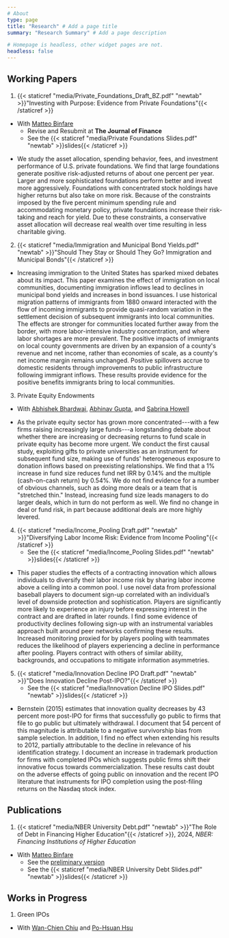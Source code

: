 ```yaml
---
# About
type: page
title: "Research" # Add a page title
summary: "Research Summary" # Add a page description

# Homepage is headless, other widget pages are not.
headless: false
---
```


## __Working Papers__

1. {{< staticref "media/Private_Foundations_Draft_BZ.pdf" "newtab" >}}"Investing with Purpose: Evidence from Private Foundations"{{< /staticref >}}
* With [Matteo Binfare](https://sites.google.com/site/matteobinfare/)
    + Revise and Resubmit at __The Journal of Finance__
    + See the {{< staticref "media/Private Foundations Slides.pdf" "newtab" >}}slides{{< /staticref >}}
+ We study the asset allocation, spending behavior, fees, and investment performance of U.S. private foundations. We find that large foundations generate positive risk-adjusted returns of about one percent per year. Larger and more sophisticated foundations perform better and invest more aggressively. Foundations with concentrated stock holdings have higher returns but also take on more risk. Because of the constraints imposed by the five percent minimum spending rule and accommodating monetary policy, private foundations increase their risk-taking and reach for yield. Due to these constraints, a conservative asset allocation will decrease real wealth over time resulting in less charitable giving.

2. {{< staticref "media/Immigration and Municipal Bond Yields.pdf" "newtab" >}}"Should They Stay or Should They Go? Immigration and Municipal Bonds"{{< /staticref >}} 
+ Increasing immigration to the United States has sparked mixed debates about its impact. This paper examines the effect of immigration on local communities, documenting immigration inflows lead to declines in municipal bond yields and increases in bond issuances. I use historical migration patterns of immigrants from 1880 onward interacted with the flow of incoming immigrants to provide quasi-random variation in the settlement decision of subsequent immigrants into local communities. The  effects are stronger for communities located further away from the border, with more labor-intensive industry concentration, and where labor shortages are more prevalent. The positive impacts of immigrants on local county governments are driven by an expansion of a county's revenue and net income, rather than economies of scale, as a county's net income margin remains unchanged. Positive spillovers accrue to domestic residents through improvements to public infrastructure following immigrant inflows. These results provide evidence for the positive benefits immigrants bring to local communities.

3. Private Equity Endowments
* With [Abhishek Bhardwaj](https://www.abhishek-bhardwaj.com/), [Abhinav Gupta](https://www.kenan-flagler.unc.edu/faculty/directory/abhinav-gupta/), and [Sabrina Howell](https://www.stern.nyu.edu/faculty/bio/sabrina-howell)
+ As the private equity sector has grown more concentrated---with a few firms raising increasingly large funds---a longstanding debate about whether there are increasing or decreasing returns to fund scale in private equity has become more urgent. We conduct the first causal study, exploiting gifts to private universities as an instrument for subsequent fund size, making use of funds' heterogeneous exposure to donation inflows based on preexisting relationships. We find that a 1\% increase in fund size reduces fund net IRR by 0.14\% and the multiple (cash-on-cash return) by 0.54\%. We do not find evidence for a number of obvious channels, such as doing more deals or a team that is "stretched thin." Instead, increasing fund size leads managers to do larger deals, which in turn do not perform as well. We find no change in deal or fund risk, in part because additional deals are more highly levered.

4. {{< staticref "media/Income_Pooling Draft.pdf" "newtab" >}}"Diversifying Labor Income Risk: Evidence from Income Pooling"{{< /staticref >}}
    + See the {{< staticref "media/Income_Pooling Slides.pdf" "newtab" >}}slides{{< /staticref >}}
+ This paper studies the effects of a contracting innovation which allows individuals to diversify
their labor income risk by sharing labor income above a ceiling into a common pool. I use novel
data from professional baseball players to document sign-up correlated with an individual’s level
of downside protection and sophistication. Players are significantly more likely to experience an
injury before expressing interest in the contract and are drafted in later rounds. I find some
evidence of productivity declines following sign-up with an instrumental variables approach built
around peer networks confirming these results. Increased monitoring proxied for by players pooling with teammates reduces the likelihood of players experiencing a decline in performance after
pooling. Players contract with others of similar ability, backgrounds, and occupations to mitigate
information asymmetries.

    
5. {{< staticref "media/Innovation Decline IPO Draft.pdf" "newtab" >}}"Does Innovation Decline Post-IPO?"{{< /staticref >}}
    + See the {{< staticref "media/Innovation Decline IPO Slides.pdf" "newtab" >}}slides{{< /staticref >}}
+ Bernstein (2015) estimates that innovation quality decreases by 43 percent more post-IPO for firms that successfully go public to firms that file to     go public but ultimately withdrawal. I document that 54 percent of this magnitude is attributable to a negative survivorship bias from sample           selection. In addition, I find no effect when extending his results to 2012, partially attributable to the decline in relevance of his identification     strategy. I document an increase in trademark production for firms with completed IPOs which suggests public firms shift their innovative focus         towards commercialization. These results cast doubt on the adverse effects of going public on
    innovation and the recent IPO literature that instruments for IPO completion using
    the post-filing returns on the Nasdaq stock index.
    
## __Publications__
1. {{< staticref "media/NBER University Debt.pdf" "newtab" >}}"The Role of Debt in Financing Higher Education"{{< /staticref >}}, 2024, _NBER: Financing Institutions of Higher Education_
* With [Matteo Binfare](https://sites.google.com/site/matteobinfare/)
    + See the [preliminary version](https://www.nber.org/books-and-chapters/financing-institutions-higher-education/role-debt-financing-higher-education)
    + See the {{< staticref "media/NBER University Debt Slides.pdf" "newtab" >}}slides{{< /staticref >}}

## __Works in Progress__
1. Green IPOs
*  With [Wan-Chien Chiu](https://sites.google.com/site/wanchienchiu?pli=1) and [Po-Hsuan Hsu](http://oir.ctm.nthu.edu.tw/p/16-1487-164292.php)
 